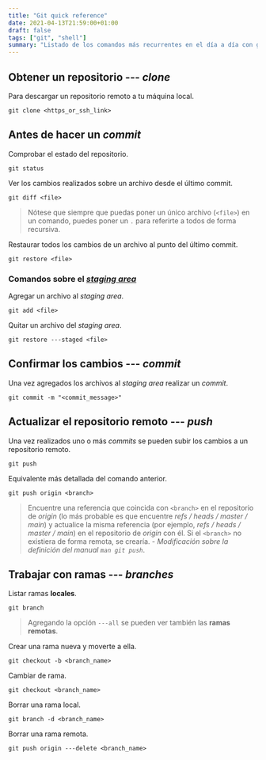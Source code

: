```yaml
---
title: "Git quick reference"
date: 2021-04-13T21:59:00+01:00
draft: false
tags: ["git", "shell"]
summary: "Listado de los comandos más recurrentes en el día a día con git."
---
```


## Obtener un repositorio --- *clone*

Para descargar un repositorio remoto a tu máquina local.

    git clone <https_or_ssh_link>

## Antes de hacer un *commit*

Comprobar el estado del repositorio.

    git status

Ver los cambios realizados sobre un archivo desde el último commit.

    git diff <file>

> Nótese que siempre que puedas poner un único archivo (`<file>`) en un comando,
> puedes poner un `.` para referirte a todos de forma recursiva.

Restaurar todos los cambios de un archivo al punto del último commit.

    git restore <file>

### Comandos sobre el [*staging area*](https://youtu.be/mVjHJFscwsk)

Agregar un archivo al *staging area*.

    git add <file>

Quitar un archivo del *staging area*.

    git restore ---staged <file>

## Confirmar los cambios --- *commit*

Una vez agregados los archivos al *staging area* realizar un *commit*.

    git commit -m "<commit_message>"

## Actualizar el repositorio remoto --- *push*

Una vez realizados uno o más *commits* se pueden subir los cambios a un
repositorio remoto.

    git push

Equivalente más detallada del comando anterior.

    git push origin <branch>

> Encuentre una referencia que coincida con `<branch>` en el repositorio
> de *origin* (lo más probable es que encuentre *refs / heads / master /
> main*) y actualice la misma referencia (por ejemplo, *refs / heads /
> master / main*) en el repositorio de *origin* con él. Si el `<branch>`
> no existiera de forma remota, se crearía. - *Modificación sobre la
> definición del manual `man git push`*.

## Trabajar con ramas --- *branches*

Listar ramas **locales**.

    git branch

> Agregando la opción `---all` se pueden ver también las **ramas
> remotas**.

Crear una rama nueva y moverte a ella.

    git checkout -b <branch_name>

Cambiar de rama.

    git checkout <branch_name>

Borrar una rama local.

    git branch -d <branch_name>

Borrar una rama remota.

    git push origin ---delete <branch_name>

